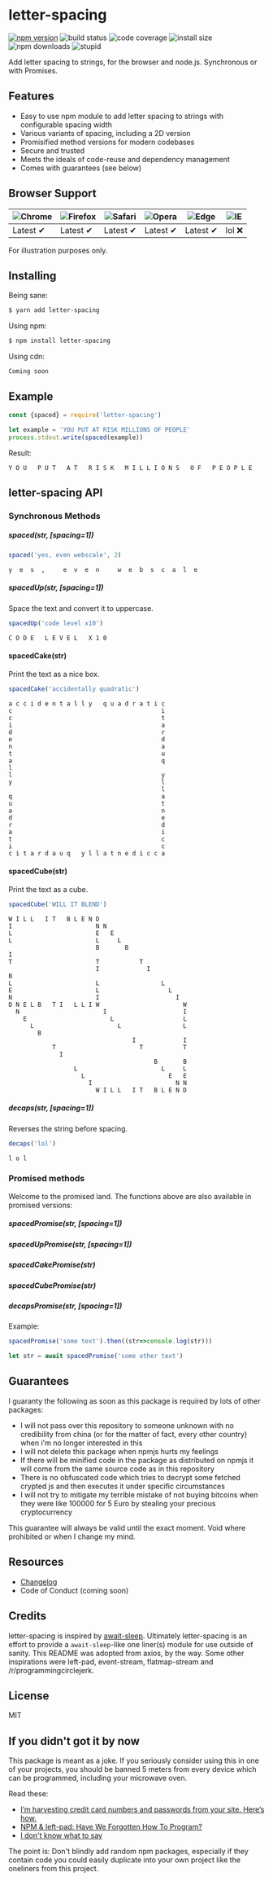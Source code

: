 # letter-spacing

[![npm version](https://img.shields.io/badge/npm-1.0.8-brightgreen.svg)](https://www.npmjs.org/package/letter-spacing)
![build status](https://img.shields.io/badge/build-passing-brightgreen.svg)
![code coverage](https://img.shields.io/badge/coverage-9001%25-brightgreen.svg)
![install size](https://img.shields.io/badge/install_size-0.01TiB-brightgreen.svg)
![npm downloads](https://img.shields.io/badge/downloads-300_M%2fm-brightgreen.svg)
![stupid](https://img.shields.io/badge/stupid-yes-brightgreen.svg)

Add letter spacing to strings, for the browser and node.js. Synchronous or with Promises.

## Features

- Easy to use npm module to add letter spacing to strings with configurable spacing width
- Various variants of spacing, including a 2D version
- Promisified method versions for modern codebases
- Secure and trusted
- Meets the ideals of code-reuse and dependency management
- Comes with guarantees (see below)

## Browser Support

![Chrome](https://raw.github.com/alrra/browser-logos/master/src/chrome/chrome_48x48.png) | ![Firefox](https://raw.github.com/alrra/browser-logos/master/src/firefox/firefox_48x48.png) | ![Safari](https://raw.github.com/alrra/browser-logos/master/src/safari/safari_48x48.png) | ![Opera](https://raw.github.com/alrra/browser-logos/master/src/opera/opera_48x48.png) | ![Edge](https://raw.github.com/alrra/browser-logos/master/src/edge/edge_48x48.png) | ![IE](https://raw.github.com/alrra/browser-logos/master/src/archive/internet-explorer_9-11/internet-explorer_9-11_48x48.png) |
--- | --- | --- | --- | --- | --- |
Latest ✔ | Latest ✔ | Latest ✔ | Latest ✔ | Latest ✔ | lol ❌ |

For illustration purposes only.

## Installing

Being sane:

```bash
$ yarn add letter-spacing
```

Using npm:

```bash
$ npm install letter-spacing
```

Using cdn:

```
Coming soon
```

## Example

```js
const {spaced} = require('letter-spacing')

let example = 'YOU PUT AT RISK MILLIONS OF PEOPLE'
process.stdout.write(spaced(example))
```

Result:

```
Y O U   P U T   A T   R I S K   M I L L I O N S   O F   P E O P L E
```

## letter-spacing API

### Synchronous Methods

##### spaced(str, [spacing=1])

```js
spaced('yes, even webscale', 2)
```

```
y  e  s  ,     e  v  e  n     w  e  b  s  c  a  l  e
```

##### spacedUp(str, [spacing=1])

Space the text and convert it to uppercase.

```js
spacedUp('code level x10')
```

```
C O D E   L E V E L   X 1 0
```

#### spacedCake(str)

Print the text as a nice box.

```js
spacedCake('accidentally quadratic')
```

```
a c c i d e n t a l l y   q u a d r a t i c
c                                         i
c                                         t
i                                         a
d                                         r
e                                         d
n                                         a
t                                         u
a                                         q
l                                          
l                                         y
y                                         l
                                          l
q                                         a
u                                         t
a                                         n
d                                         e
r                                         d
a                                         i
t                                         c
i                                         c
c i t a r d a u q   y l l a t n e d i c c a
```

#### spacedCube(str)

Print the text as a cube.

```js
spacedCube('WILL IT BLEND')
```

```
W I L L   I T   B L E N D
I                       N N
L                       E   E
L                       L     L
                        B       B
I                                  
T                       T           T
                        I             I
B                                        
L                       L                 L
E                       L                   L
N                       I                     I
D N E L B   T I   L L I W                       W
  N                       I                     I
    E                       L                   L
      L                       L                 L
        B                                        
                                  I             I
            T                       T           T
              I                                  
                                        B       B
                  L                       L     L
                    L                       E   E
                      I                       N N
                        W I L L   I T   B L E N D
```

##### decaps(str, [spacing=1])

Reverses the string before spacing.

```js
decaps('lol')
```

```
l o l
```

### Promised methods

Welcome to the promised land. The functions above are also available
in promised versions:

##### spacedPromise(str, [spacing=1])
##### spacedUpPromise(str, [spacing=1])
##### spacedCakePromise(str)
##### spacedCubePromise(str)
##### decapsPromise(str, [spacing=1])

Example:

```js
spacedPromise('some text').then((str=>console.log(str)))
```

```js
let str = await spacedPromise('some other text')
```

## Guarantees

I guaranty the following as soon as this package is required by lots of other packages:

* I will not pass over this repository to someone unknown with no credibility from china (or for the matter of fact, every other country) when i'm no longer interested in this
* I will not delete this package when npmjs hurts my feelings
* If there will be minified code in the package as distributed on npmjs it will come from the same source code as in this repository
* There is no obfuscated code which tries to decrypt some fetched crypted js and then executes it under specific circumstances
* I will not try to mitigate my terrible mistake of not buying bitcoins when they were like 100000 for 5 Euro by stealing your precious cryptocurrency

This guarantee will always be valid until the exact moment. Void where prohibited or when I change my mind.


## Resources

* [Changelog](https://github.com/julijane/letter-spacing/commits)
* Code of Conduct (coming soon)

## Credits

letter-spacing is inspired by [await-sleep](https://github.com/sqren/await-sleep). Ultimately letter-spacing is an effort to provide a `await-sleep`-like one liner(s) module for use outside of sanity. This README was adopted from axios, by the way. Some other inspirations were left-pad, event-stream, flatmap-stream and /r/programmingcirclejerk.

## License

MIT

## If you didn't got it by now

This package is meant as a joke. If you seriously consider using this in one of
your projects, you should be banned 5 meters from every device which can be
programmed, including your microwave oven.

Read these:

* [I’m harvesting credit card numbers and passwords from your site. Here’s how.](https://hackernoon.com/im-harvesting-credit-card-numbers-and-passwords-from-your-site-here-s-how-9a8cb347c5b5)
* [NPM & left-pad: Have We Forgotten How To Program?](https://www.davidhaney.io/npm-left-pad-have-we-forgotten-how-to-program/)
* [I don't know what to say](https://github.com/dominictarr/event-stream/issues/116)

The point is: Don't blindly add random npm packages, especially if they contain code 
you could easily duplicate into your own project like the oneliners from this project.
